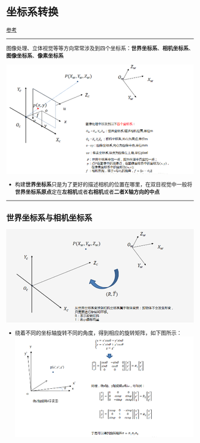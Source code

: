 # 坐标系转换

[参考](https://blog.csdn.net/lyhbkz/article/details/82254069)


-------

图像处理、立体视觉等等方向常常涉及到四个坐标系：**世界坐标系**、**相机坐标系**、**图像坐标系**、**像素坐标系**

![坐标系](_v_images/20190719105735041_590243834.png)


* 构建**世界坐标系**只是为了更好的描述相机的位置在哪里，在双目视觉中一般将**世界坐标系原点**定在**左相机**或者**右相机**或者**二者X轴方向的中点**


----------

## 世界坐标系与相机坐标系

![世界坐标系与相机坐标系](_v_images/20190719111955516_1766033540.png)



* 绕着不同的坐标轴旋转不同的角度，得到相应的旋转矩阵，如下图所示：
![旋转矩阵](_v_images/20190721183416669_727623636.png)

